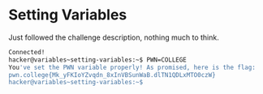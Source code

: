 # Setting Variables

Just followed the challenge description, nothing much to think.

```bash
Connected!
hacker@variables~setting-variables:~$ PWN=COLLEGE
You've set the PWN variable properly! As promised, here is the flag:
pwn.college{Mk_yFKIoYZvqdn_8xInVBSunWaB.dlTN1QDLxMTO0czW}
hacker@variables~setting-variables:~$
```

